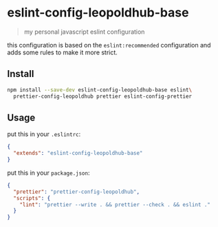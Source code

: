 # eslint-config-leopoldhub-base

> my personal javascript eslint configuration

this configuration is based on the `eslint:recommended` configuration and adds some rules to make it more strict.

## Install

```sh
npm install --save-dev eslint-config-leopoldhub-base eslint\
  prettier-config-leopoldhub prettier eslint-config-prettier
```

## Usage

put this in your `.eslintrc`:

```json
{
  "extends": "eslint-config-leopoldhub-base"
}
```

put this in your `package.json`:

```json
{
  "prettier": "prettier-config-leopoldhub",
  "scripts": {
    "lint": "prettier --write . && prettier --check . && eslint ."
  }
}
```

